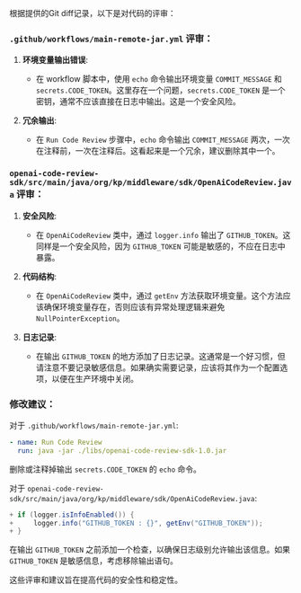 根据提供的Git diff记录，以下是对代码的评审：

### `.github/workflows/main-remote-jar.yml` 评审：

1. **环境变量输出错误**:
   - 在 workflow 脚本中，使用 `echo` 命令输出环境变量 `COMMIT_MESSAGE` 和 `secrets.CODE_TOKEN`。这里存在一个问题，`secrets.CODE_TOKEN` 是一个密钥，通常不应该直接在日志中输出。这是一个安全风险。

2. **冗余输出**:
   - 在 `Run Code Review` 步骤中，`echo` 命令输出 `COMMIT_MESSAGE` 两次，一次在注释前，一次在注释后。这看起来是一个冗余，建议删除其中一个。

### `openai-code-review-sdk/src/main/java/org/kp/middleware/sdk/OpenAiCodeReview.java` 评审：

1. **安全风险**:
   - 在 `OpenAiCodeReview` 类中，通过 `logger.info` 输出了 `GITHUB_TOKEN`。这同样是一个安全风险，因为 `GITHUB_TOKEN` 可能是敏感的，不应在日志中暴露。

2. **代码结构**:
   - 在 `OpenAiCodeReview` 类中，通过 `getEnv` 方法获取环境变量。这个方法应该确保环境变量存在，否则应该有异常处理逻辑来避免 `NullPointerException`。

3. **日志记录**:
   - 在输出 `GITHUB_TOKEN` 的地方添加了日志记录。这通常是一个好习惯，但请注意不要记录敏感信息。如果确实需要记录，应该将其作为一个配置选项，以便在生产环境中关闭。

### 修改建议：

对于 `.github/workflows/main-remote-jar.yml`:
```yaml
- name: Run Code Review
  run: java -jar ./libs/openai-code-review-sdk-1.0.jar
```
删除或注释掉输出 `secrets.CODE_TOKEN` 的 `echo` 命令。

对于 `openai-code-review-sdk/src/main/java/org/kp/middleware/sdk/OpenAiCodeReview.java`:
```java
+ if (logger.isInfoEnabled()) {
+     logger.info("GITHUB_TOKEN : {}", getEnv("GITHUB_TOKEN"));
+ }
```
在输出 `GITHUB_TOKEN` 之前添加一个检查，以确保日志级别允许输出该信息。如果 `GITHUB_TOKEN` 是敏感信息，考虑移除输出语句。

这些评审和建议旨在提高代码的安全性和稳定性。